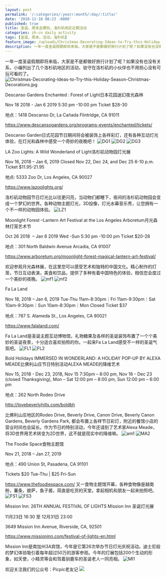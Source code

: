 ```yaml
---
layout: post
permalink: '/:categories/:year/:month/:day/:title/'
date: '2018-12-18 08:23 -0800'
published: true
title: 圣诞、周末去哪玩，洛杉矶地区近期活动
categories: zh-cn daily activity
tags: [圣诞，周末，活动，洛杉矶]
feature_image: /uploads/Christmas-Decorating-Ideas-to-Try-this-Holiday-Season-Christmas-Decorations.jpg
description: 一年一度圣诞假期即将来临，大家是不是都做好旅行计划了呢？如果没有也没有关系，小编列出了几个洛杉矶地区的活动，驻守在洛杉矶的小伙伴也不用担心没有可玩可看的了。
---
```

一年一度圣诞假期即将来临，大家是不是都做好旅行计划了呢？如果没有也没有关系，小编列出了几个洛杉矶地区的活动，驻守在洛杉矶的小伙伴也不用担心没有可玩可看的了。
![Christmas-Decorating-Ideas-to-Try-this-Holiday-Season-Christmas-Decorations.jpg]({{site.baseurl}}/uploads/Christmas-Decorating-Ideas-to-Try-this-Holiday-Season-Christmas-Decorations.jpg)


Descanso Gardens Enchanted : Forest of Light日本花园迷幻夜光森林

Nov 18 2018 - Jan 6 2019 5:30 pm -10:00 pm Ticket $28-30

地点：1418 Descanso Dr, La Cañada Flintridge, CA 91011

https://www.descansogardens.org/programs-events/enchanted/tickets/

Descanso Garden日式花园节日期间将会被装饰上各样彩灯，还有各种互动灯光体验，在灯光和森林中感受一个奇妙的夜晚吧！
![DG1]({{site.baseurl}}/uploads/IMG_5117.JPG)
![DG2]({{site.baseurl}}/uploads/IMG_5044.JPG)
![DG3]({{site.baseurl}}/uploads/IMG_4846.JPG)



LA Zoo Lights: A Wild Wonderland of Light洛杉矶动物园灯光展

Nov 16, 2018 – Jan 6, 2019 Closed Nov 22, Dec 24, and Dec 25 6-10 p.m. Ticket $11.95-21.95

地点: 5333 Zoo Dr, Los Angeles, CA 90027

https://www.lazoolights.org/

洛杉矶动物园节日灯光比以往更闪亮，当动物们都睡下，夜间的洛杉矶动物园会变成一个梦幻的世界。各种动物主题灯光，3D投像，灯光水幕音乐秀，让您拥有一个不一样的动物园体验。
![LZ1]({{site.baseurl}}/uploads/header_lazoolights.jpg)


Moonlight Forest –Lantern Art Festival at the Los Angeles Arboretum月光森林灯笼艺术节

Oct 26 2018  – Jan 6 2019 Wed -Sun 5:30 pm -10:00 pm Ticket $20-28

地点：301 North Baldwin Avenue Arcadia, CA 91007

https://www.arboretum.org/moonlight-forest-magical-lantern-art-festival/

欢迎参观月光森林展，在这里您可以感受艺术和独特的中国文化。精心制作的灯笼，节日互动表演，美食和饮品，提供了多种有着中国特色的体验，相信您会度过一个美妙的夜晚。
![mf1]({{site.baseurl}}/uploads/moonlight-forest-lantern-display-e1537822112232.jpg)
![mf2]({{site.baseurl}}/uploads/Moonlight-Forest-Festival-1-945x596.jpg)



Fa La Land

Nov 18, 2018 – Jan 6, 2019 Tue-Thu 11am-8:30pm｜Fri 11am-9:30pm｜Sat 10am-9:30pm｜Sun 10am-8:30pm｜Mon Closed Ticket $37

地点：787 S. Alameda St., Los Angeles, CA 90021

https://www.falaland.com/

Fa La Land是圣诞主题互动博物馆，礼物糖果及各样的圣诞装饰布置了一个个美妙的圣诞夜景，十分适合喜欢拍照的你。一起来Fa La Land感受不一样的圣诞气氛吧。
![FL1]({{site.baseurl}}/uploads/IMG_2388.jpg)
![FL2]({{site.baseurl}}/uploads/IMG_2389.jpg)



Bold Holidays IMMERSED IN WONDERLAND: A HOLIDAY POP-UP BY ALEXA MEADE比佛利山庄节日特别活动ALEXA MEADE的降维艺术

Nov 15, 2018 - Dec 23, 2018, Nov 15 7:30pm – 8:00 pm, Nov 16 - Dec 23 (closed Thanksgiving), Mon – Sat 12:00 pm – 8:00 pm, Sun 12:00 pm – 6:00 pm

地点：262 North Rodeo Drive

http://lovebeverlyhills.com/boldbh

比佛利山庄地区的Rodeo Drive, Beverly Drive, Canon Drive, Beverly Canon Gardens, Beverly Gardens Park, 都会布置上各样节日彩灯，附近的餐馆小店的营业时间也会延长。作为节日的特别活动，今年还请到了艺术家Alexa Meade，将3D世界用艺术转变为2D世界，这不就是现实中的降维嘛。
![am1]({{site.baseurl}}/uploads/_d4q4372_1.jpg)
![MA2]({{site.baseurl}}/uploads/AlexaMeadBOLD2018_Credit_LLawson-1-1800x1244.jpg)



The Foodie Space食物主题馆

Nov 21, 2018 – Jan 27, 2019

地点：490 Union St, Pasadena, CA 91101

Tickets $20 Tue-Thu | $25 Fri-Sun

https://www.thefoodiespace.com/
又一食物主题馆开幕，各种食物像是越南粉，薯条，披萨，鱼子酱，简直是吃货的天堂。拿起相机和朋友一起来拍照吧。
![FS1]({{site.baseurl}}/uploads/unnamed.jpg)
![FS3]({{site.baseurl}}/uploads/img_5103.jpg)



Mission Inn: 26TH ANNUAL FESTIVAL OF LIGHTS Mission Inn 圣诞灯光展

11月23日 16:30 至 12月31日 23:00

3649 Mission Inn Avenue, Riverside, CA, 92501

https://www.missioninn.com/festival-of-lights-en.html

Mission Inn是南加州3A宾馆，今年是它第26次举办节日灯光庆祝活动。迪士尼般的梦幻体验吸引着每年超过50万的游客参观。今年的灯展包括200个生动的形象，如天使，小精灵等会和驾着驯鹿车的圣诞老人一同亮相。
![MI1]({{site.baseurl}}/uploads/image.jpg)

欢迎关注我们的公众号：Picpic老友记
![]({{site.baseurl}}/uploads/WeChat%20Image_20181218235917.png)